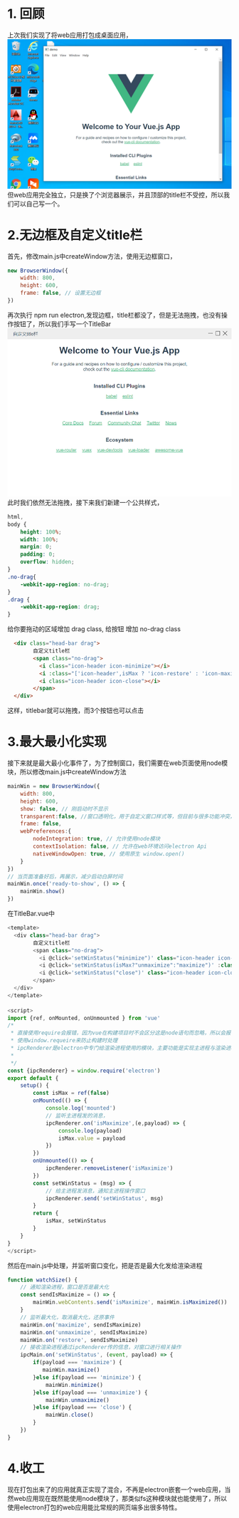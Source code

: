 <!--
 * @Author: your name
 * @Date: 2021-09-18 10:56:31
 * @LastEditTime: 2021-09-23 13:42:10
 * @LastEditors: Please set LastEditors
 * @Description: In User Settings Edit
 * @FilePath: \electron-vue\readme\3.md
-->
# 1. 回顾
上次我们实现了将web应用打包成桌面应用，
![效果图](./安装成功.jpg)
但web应用完全独立，只是换了个浏览器展示，并且顶部的title栏不受控，所以我们可以自己写一个。
# 2.无边框及自定义title栏
首先，修改main.js中createWindow方法，使用无边框窗口，
```js
new BrowserWindow({
    width: 800,
    height: 600,
    frame: false, // 设置无边框
})
```
再次执行 npm run electron,发现边框，title栏都没了，但是无法拖拽，也没有操作按钮了，所以我们手写一个TitleBar
![titleBar](./titlebar.jpg)
此时我们依然无法拖拽，接下来我们新建一个公共样式，
```css
html,
body {
    height: 100%;
    width: 100%;
    margin: 0;
    padding: 0;
    overflow: hidden;
}
.no-drag{
    -webkit-app-region: no-drag;
}
.drag {
    -webkit-app-region: drag;
}
```
给你要拖动的区域增加 drag class, 给按钮 增加 no-drag class
```html
  <div class="head-bar drag">
        自定义title栏
        <span class="no-drag">
          <i class="icon-header icon-minimize"></i>
          <i :class="['icon-header',isMax ? 'icon-restore' : 'icon-maximize']"></i>
          <i class="icon-header icon-close"></i>
        </span>
  </div>
```
这样，titlebar就可以拖拽，而3个按钮也可以点击
# 3.最大最小化实现
接下来就是最大最小化事件了，为了控制窗口，我们需要在web页面使用node模块，所以修改main.js中createWindow方法
```js
mainWin = new BrowserWindow({
    width: 800,
    height: 600,
    show: false, // 刚启动时不显示
    transparent:false, //窗口透明化，用于自定义窗口样式等，但目前与很多功能冲突，比如导致frame max无效等
    frame: false,
    webPreferences:{
        nodeIntegration: true, // 允许使用node模块
        contextIsolation: false, // 允许在web环境访问electron Api
        nativeWindowOpen: true, // 使用原生 window.open()
    }
})
// 当页面准备好后，再展示，减少启动白屏时间
mainWin.once('ready-to-show', () => {
    mainWin.show()
})
```
在TitleBar.vue中
```js
<template>
  <div class="head-bar drag">
        自定义title栏
        <span class="no-drag">
          <i @click='setWinStatus("minimize")' class="icon-header icon-minimize"></i>
          <i @click='setWinStatus(isMax?"unmaximize":"maximize")' :class="['icon-header',isMax ? 'icon-restore' : 'icon-maximize']"></i>
          <i @click='setWinStatus("close")' class="icon-header icon-close"></i>
        </span>
  </div>
</template>

<script>
import {ref, onMounted, onUnmounted } from 'vue'
/*
 * 直接使用require会报错，因为vue在构建项目时不会区分这是node语句而忽略，所以会报错
 * 使用window.requeire来防止构建时处理
 * ipcRenderer是electron中专门给渲染进程使用的模块，主要功能是实现主进程与渲染进程通信
 * 
 */
const {ipcRenderer} = window.require('electron')
export default {
    setup() {
        const isMax = ref(false)
        onMounted(() => {
            console.log('mounted')
            // 监听主进程发的消息，
            ipcRenderer.on('isMaximize',(e,payload) => {
                console.log(payload)
                isMax.value = payload
            })
        })
        onUnmounted(() => {
            ipcRenderer.removeListener('isMaximize')
        })
        const setWinStatus = (msg) => {
            // 给主进程发消息，通知主进程操作窗口
            ipcRenderer.send('setWinStatus', msg)
        }
        return {
            isMax, setWinStatus
        }
    }
}
</script>
```
然后在main.js中处理，并监听窗口变化，把是否是最大化发给渲染进程
```js
function watchSize() {
    // 通知渲染进程，窗口是否是最大化
    const sendIsMaximize = () => {
        mainWin.webContents.send('isMaximize', mainWin.isMaximized())
    }
    // 监听最大化，取消最大化，还原事件
    mainWin.on('maximize', sendIsMaximize)
    mainWin.on('unmaximize', sendIsMaximize)
    mainWin.on('restore', sendIsMaximize)
    // 接收渲染进程通过ipcRenderer传的信息，对窗口进行相关操作
    ipcMain.on('setWinStatus', (event, payload) => {
        if(payload === 'maximize') {
           mainWin.maximize()
        }else if(payload === 'minimize') {
            mainWin.minimize()
        }else if(payload === 'unmaximize') {
            mainWin.unmaximize()
        }else if(payload === 'close') {
            mainWin.close()
        }
    })
}
```
# 4.收工
现在打包出来了的应用就真正实现了混合，不再是electron嵌套一个web应用，当然web应用现在既然能使用node模块了，那类似fs这种模块就也能使用了，所以使用electron打包的web应用能比常规的网页端多出很多特性。